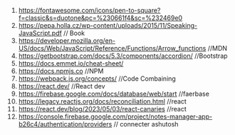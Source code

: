 1. https://fontawesome.com/icons/pen-to-square?f=classic&s=duotone&pc=%230661f4&sc=%232469e0
2. https://pepa.holla.cz/wp-content/uploads/2015/11/Speaking-JavaScript.pdf       // Book
3. https://developer.mozilla.org/en-US/docs/Web/JavaScript/Reference/Functions/Arrow_functions      //MDN
4. https://getbootstrap.com/docs/5.3/components/accordion/      //Bootstrap
5. https://docs.emmet.io/cheat-sheet/
6. https://docs.npmjs.co          //NPM
7. https://webpack.js.org/concepts/        //Code Combaining
8. https://react.dev/       //React dev
9. https://firebase.google.com/docs/database/web/start        //faerbase
10. https://legacy.reactjs.org/docs/reconciliation.html          //react
11. https://react.dev/blog/2023/05/03/react-canaries //react
12. https://console.firebase.google.com/project/notes-manager-app-b26c4/authentication/providers  // connecter ashutosh
